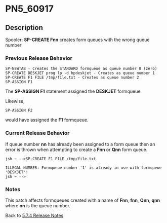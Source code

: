 # PN5_60917

<PageHeader />

## Description

Spooler: **SP-CREATE Fnn** creates form queues with the wrong queue number

### Previous Release Behavior

```
SP-NEWTAB - Creates the STANDARD formqueue as queue number 0 (zero)
SP-CREATE DESKJET prog lp -d hpdeskjet - Creates as queue number 1
SP-CREATE F1 FILE /tmp/file.txt - Creates as queue number 2
SP-ASSIGN F1
```

The **SP-ASSIGN F1** statement assigned the **DESKJET** formqueue.

Likewise,

```
SP-ASSIGN F2
```

would have assigned the **F1** formqueue.

### Current Release Behavior

If queue number **nn** has already been assigned to a form queue then an error is thrown when attempting to create a **Fnn** or **Qnn** form queue.

```
jsh ~ -->SP-CREATE F1 FILE /tmp/file.txt

ILLEGAL NUMBER: Formqueue number '1' is already in use with formqueue 'DESKJET'!
jsh ~ -->
```

### Notes

This patch affects formqueues created with a name of **Fnn**, **fnn**, **Qnn**, **qnn** where **nn** is the queue number.

Back to [5.7.4 Release Notes](./../README.md)

  
<PageFooter />
